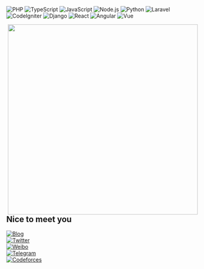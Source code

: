 ![PHP](https://img.shields.io/badge/-PHP-777BB4?style=flat-square&logo=PHP&logoColor=fff) 
![TypeScript](https://img.shields.io/badge/-TypeScript-007ACC?style=flat-square&logo=TypeScript&logoColor=fff) 
![JavaScript](https://img.shields.io/badge/-JavaScript-F7DF1E?style=flat-square&logo=JavaScript&logoColor=000)
![Node.js](https://img.shields.io/badge/-Node.js-339933?style=flat-square&logo=Node.js&logoColor=fff)
![Python](https://img.shields.io/badge/-Python-3776AB?style=flat-square&logo=Python&logoColor=fff)
![Laravel](https://img.shields.io/badge/-Laravel-47848F?style=flat-square&logo=Laravel&logoColor=fff)
![CodeIgniter](https://img.shields.io/badge/-CodeIgniter-777BB4?style=flat-square&logo=CodeIgniter&logoColor=fff)
![Django](https://img.shields.io/badge/-Django-47848F?style=flat-square&logo=Django&logoColor=fff)
![React](https://img.shields.io/badge/-React-61DAFB?style=flat-square&logo=React&logoColor=fff)
![Angular](https://img.shields.io/badge/-Angular-339933?style=flat-square&logo=Angular&logoColor=fff)
![Vue](https://img.shields.io/badge/-Vue.js-007ACC?style=flat-square&logo=Vue.js&logoColor=fff)
 
<a href="https://github.com/mg7dev?tab=repositories">
  <img align="right" src="https://github-readme-stats.vercel.app/api?username=mg7dev&show_icons=true&hide_border=true&hide_rank=true&card_width=100" width="500px" />
</a>

## Nice to meet you

[![Blog](https://img.shields.io/badge/-kasagames.com-4B8BF5?style=flat-square&logo=Blogger&logoColor=fff)](https://kasagames.com)<br/>
[![Twitter](https://img.shields.io/badge/-@__yume__maruyama-1DA1F2?style=flat-square&logo=Blogger&logoColor=fff)](http://) <br/>
[![Weibo](https://img.shields.io/badge/-weibo.com/returnnnn-E6162D?style=flat-square&logo=sina-Blogger&logoColor=fff)](https://weibo.com/returnnnn) <br/>
[![Telegram](https://img.shields.io/badge/-@yume__maruyama-2CA5E0?style=flat-square&logo=Blogger&logoColor=fff)](https://t.me/yume_maruyama) <br/>
[![Codeforces](https://img.shields.io/badge/-@kirainmoe-269539?style=flat-square&logo=Blogger&logoColor=fff)](https://codeforces.com/profile/kirainmoe)<br/>
